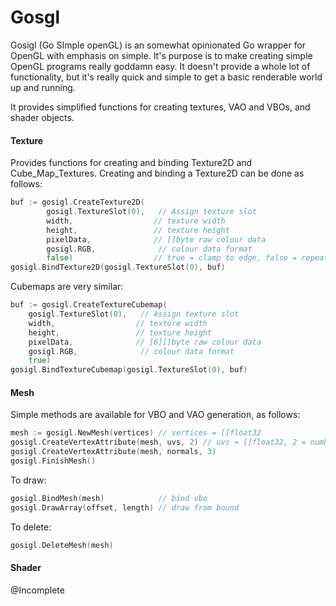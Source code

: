 # Gosgl

Gosigl (Go SImple openGL) is an somewhat opinionated Go wrapper for OpenGL with emphasis on simple. It's purpose is to make creating simple OpenGL programs really goddamn
easy. It doesn't provide a whole lot of functionality, but it's really quick and simple to get a basic renderable
world up and running.

It provides simplified functions for creating textures, VAO and VBOs, and shader objects.


#### Texture
Provides functions for creating and binding Texture2D and Cube_Map_Textures.
Creating and binding a Texture2D can be done as follows:
```go
buf := gosigl.CreateTexture2D(
		gosigl.TextureSlot(0),   // Assign texture slot
		width,                  // texture width
		height,                 // texture height
		pixelData,              // []byte raw colour data
		gosigl.RGB,              // colour data format
		false)                  // true = clamp to edge, false = repeat
gosigl.BindTexture2D(gosigl.TextureSlot(0), buf)
```
Cubemaps are very similar:
```go
buf := gosigl.CreateTextureCubemap(
	gosigl.TextureSlot(0),   // Assign texture slot
	width,                  // texture width
    height,                 // texture height
    pixelData,              // [6][]byte raw colour data
    gosigl.RGB,              // colour data format
	true)
gosigl.BindTextureCubemap(gosigl.TextureSlot(0), buf)
```

#### Mesh
Simple methods are available for VBO and VAO generation, as follows:
```go
mesh := gosigl.NewMesh(vertices) // vertices = []float32
gosigl.CreateVertexAttribute(mesh, uvs, 2) // uvs = []float32, 2 = numPerVertex
gosigl.CreateVertexAttribute(mesh, normals, 3)
gosigl.FinishMesh()
```

To draw:
```go
gosigl.BindMesh(mesh)            // bind vbo
gosigl.DrawArray(offset, length) // draw from bound
```

To delete:
```go
gosigl.DeleteMesh(mesh)
```

#### Shader
@Incomplete
